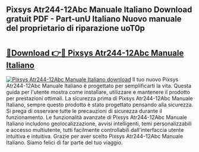 ## Pixsys Atr244-12Abc Manuale Italiano Download gratuit PDF - Part-unU Italiano Nuovo manuale del proprietario di riparazione uoT0p

# <h2><a href="http://dfdl0eu.blite.top/?on=Pixsys+Atr244-12Abc+Manuale+Italiano">🔗Download 👉🔴 Pixsys Atr244-12Abc Manuale Italiano</a></h2>

[![Pixsys Atr244-12Abc Manuale Italiano download](https://i.imgur.com/lujVjoI.png)](http://dfdl0eu.blite.top/?on=Pixsys+Atr244-12Abc+Manuale+Italiano)
Il tuo nuovo Pixsys Atr244-12Abc Manuale Italiano è progettato per semplificarti la vita. Questa guida per l'utente mostra come installare, utilizzare e mantenere il prodotto per prestazioni ottimali. La sicurezza prima di Pixsys Atr244-12Abc Manuale Italiano, sempre questo prodotto è stato progettato pensando alla sicurezza. Si prega di osservare tutte le precauzioni di sicurezza durante il funzionamento. Le funzionalità avanzate di Pixsys Atr244-12Abc Manuale Italiano includono geolocalizzazione, avvisi intelligenti, temi personalizzabili e accesso multiutente, tutti facilmente controllabili dall'interfaccia utente intuitiva e intuitiva. Grazie per aver scelto Pixsys Atr244-12Abc Manuale Italiano. Siamo felici di far parte del tuo viaggio.
